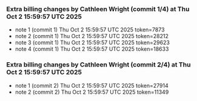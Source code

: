 
### Extra billing changes by Cathleen Wright (commit 1/4) at Thu Oct  2 15:59:57 UTC 2025
* note 1 (commit 1) Thu Oct  2 15:59:57 UTC 2025 token=7873
* note 2 (commit 1) Thu Oct  2 15:59:57 UTC 2025 token=28212
* note 3 (commit 1) Thu Oct  2 15:59:57 UTC 2025 token=29623
* note 4 (commit 1) Thu Oct  2 15:59:57 UTC 2025 token=18633

### Extra billing changes by Cathleen Wright (commit 2/4) at Thu Oct  2 15:59:57 UTC 2025
* note 1 (commit 2) Thu Oct  2 15:59:57 UTC 2025 token=27914
* note 2 (commit 2) Thu Oct  2 15:59:57 UTC 2025 token=11349
